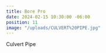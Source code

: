 ```yaml
---
title: Bore Pro
date: 2024-02-15 10:30:00 -06:00
position: 11
image: "/uploads/CULVERT%20PIPE.jpg"
---
```


Culvert Pipe